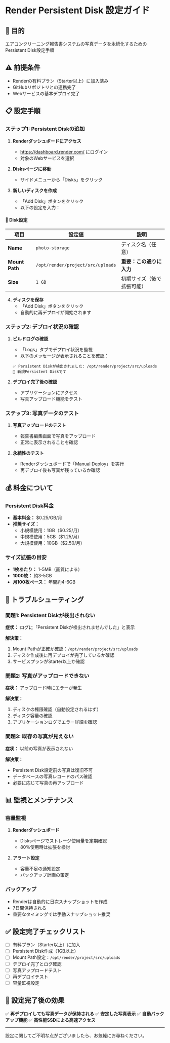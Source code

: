 # Render Persistent Disk 設定ガイド

## 🎯 目的
エアコンクリーニング報告書システムの写真データを永続化するためのPersistent Disk設定手順

## ⚠️ 前提条件
- Renderの有料プラン（Starter以上）に加入済み
- GitHubリポジトリとの連携完了
- Webサービスの基本デプロイ完了

## 📋 設定手順

### ステップ1: Persistent Diskの追加

1. **Renderダッシュボードにアクセス**
   - https://dashboard.render.com/ にログイン
   - 対象のWebサービスを選択

2. **Disksページに移動**
   - サイドメニューから「Disks」をクリック

3. **新しいディスクを作成**
   - 「Add Disk」ボタンをクリック
   - 以下の設定を入力：

#### 🔧 Disk設定
| 項目 | 設定値 | 説明 |
|------|--------|------|
| **Name** | `photo-storage` | ディスク名（任意） |
| **Mount Path** | `/opt/render/project/src/uploads` | **重要：この通りに入力** |
| **Size** | `1 GB` | 初期サイズ（後で拡張可能） |

4. **ディスクを保存**
   - 「Add Disk」ボタンをクリック
   - 自動的に再デプロイが開始されます

### ステップ2: デプロイ状況の確認

1. **ビルドログの確認**
   - 「Logs」タブでデプロイ状況を監視
   - 以下のメッセージが表示されることを確認：
   ```
   ✅ Persistent Diskが検出されました: /opt/render/project/src/uploads
   📂 新規Persistent Diskです
   ```

2. **デプロイ完了後の確認**
   - アプリケーションにアクセス
   - 写真アップロード機能をテスト

### ステップ3: 写真データのテスト

1. **写真アップロードのテスト**
   - 報告書編集画面で写真をアップロード
   - 正常に表示されることを確認

2. **永続性のテスト**
   - Renderダッシュボードで「Manual Deploy」を実行
   - 再デプロイ後も写真が残っているか確認

## 💰 料金について

### Persistent Disk料金
- **基本料金：** $0.25/GB/月
- **推奨サイズ：** 
  - 小規模使用：1GB（$0.25/月）
  - 中規模使用：5GB（$1.25/月）
  - 大規模使用：10GB（$2.50/月）

### サイズ拡張の目安
- **1枚あたり：** 1-5MB（画質による）
- **1000枚：** 約3-5GB
- **月100枚ペース：** 年間約4-6GB

## 🔧 トラブルシューティング

### 問題1: Persistent Diskが検出されない
**症状：** ログに「Persistent Diskが検出されませんでした」と表示

**解決策：**
1. Mount Pathが正確か確認：`/opt/render/project/src/uploads`
2. ディスク作成後に再デプロイが完了しているか確認
3. サービスプランがStarter以上か確認

### 問題2: 写真がアップロードできない
**症状：** アップロード時にエラーが発生

**解決策：**
1. ディスクの権限確認（自動設定されるはず）
2. ディスク容量の確認
3. アプリケーションログでエラー詳細を確認

### 問題3: 既存の写真が見えない
**症状：** 以前の写真が表示されない

**解決策：**
- Persistent Disk設定前の写真は復旧不可
- データベースの写真レコードのパス確認
- 必要に応じて写真の再アップロード

## 📊 監視とメンテナンス

### 容量監視
1. **Renderダッシュボード**
   - Disksページでストレージ使用量を定期確認
   - 80%使用時は拡張を検討

2. **アラート設定**
   - 容量不足の通知設定
   - バックアップ計画の策定

### バックアップ
- Renderは自動的に日次スナップショットを作成
- 7日間保持される
- 重要なタイミングでは手動スナップショット推奨

## ✅ 設定完了チェックリスト

- [ ] 有料プラン（Starter以上）に加入
- [ ] Persistent Disk作成（1GB以上）
- [ ] Mount Path設定：`/opt/render/project/src/uploads`
- [ ] デプロイ完了とログ確認
- [ ] 写真アップロードテスト
- [ ] 再デプロイテスト
- [ ] 容量監視設定

## 🎉 設定完了後の効果

✅ **再デプロイしても写真データが保持される**
✅ **安定した写真表示**
✅ **自動バックアップ機能**
✅ **高性能SSDによる高速アクセス**

---

設定に関してご不明な点がございましたら、お気軽にお尋ねください。 